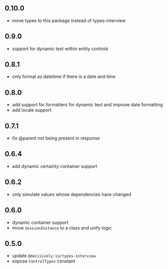 ## 0.10.0

- move types to this package instead of types-interview

## 0.9.0

- support for dynamic text within entity controls

## 0.8.1

- only format as datetime if there is a date and time

## 0.8.0

- add support for formatters for dynamic text and improve date formatting
- add locale support

## 0.7.1

- fix @parent not being present in response

## 0.6.4

- add dynamic certainty container support

## 0.6.2

- only simulate values whose dependencies have changed

## 0.6.0

- dynamic container support
- move `SessionInstance` to a class and unify logic

## 0.5.0

- update `@decisively-io/types-interview`
- expose `ControlTypes` constant